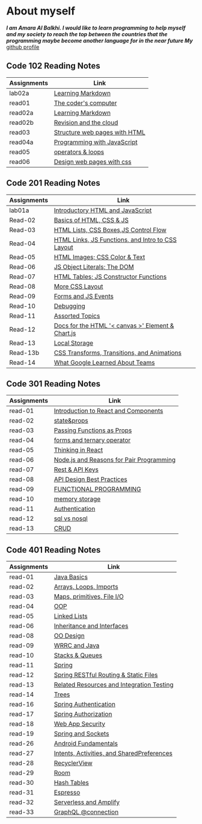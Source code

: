 # About myself

***I am Amara Al Balkhi. I would like to learn programming to help myself and my society to reach the top between the countries that the programming maybe become another language for in the near future My*** [github profile](https://github.com/Amara002)

## Code 102 Reading Notes

| Assignments |     Link                                          |
|-------------|---------------------------------------------------|
|  lab02a     |[Learning Markdown](class102/lab02a.md)            |
|  read01     |[The coder's computer](class102/read01.md)         |
|  read02a    |[Learning Markdown](class102/read02a.md)           |
|  read02b    |[Revision and the cloud](class102/read02b.md)      |
|  read03     |[Structure web pages with HTML](class102/read03.md)|
|  read04a    |[Programming with JavaScript](class102/read04a.md) |
|  read05     |[operators & loops](class102/read05.md)            |
|  read06     |[Design web pages with css](class102/read06.md)    |

## Code 201 Reading Notes

| Assignments |     Link                                                               |
|-------------|------------------------------------------------------------------------|
|  lab01a     |[Introductory HTML and JavaScript](class201/introductory.md)            |
|  Read-02    |[Basics of HTML, CSS & JS](class201/read-02.md)                         |
|  Read-03    |[HTML Lists, CSS Boxes,JS Control Flow](class201/read-03.md)            |
|  Read-04    |[HTML Links, JS Functions, and Intro to CSS Layout](class201/read-04.md)|
|  Read-05    |[HTML Images; CSS Color & Text](class201/read-05.md)                    |
|  Read-06    |[JS Object Literals; The DOM](class201/read-06.md)                      |
|  Read-07    |[HTML Tables; JS Constructor Functions](class201/read-07.md)            |
|  Read-08    |[More CSS Layout](class201/read-08.md)                                  |
|  Read-09    |[Forms and JS Events](class201/read-09.md)                              |
|  Read-10    |[Debugging](class201/read-10.md)                                        |
|  Read-11    |[Assorted Topics](class201/read-11.md)                                  |
|  Read-12    |[Docs for the HTML '< canvas >' Element & Chart.js](class201/read-12.md)|
|  Read-13    |[Local Storage](class201/read-13.md)                                    |
|  Read-13b   |[CSS Transforms, Transitions, and Animations](class201/read-13b.md)     |
|  Read-14    |[What Google Learned About Teams](class201/read-14.md)                  |

## Code 301 Reading Notes

| Assignments |     Link                                                               |
|-------------|------------------------------------------------------------------------|
| read-01     |[Introduction to React and Components](class301/read-01.md)             |
| read-02     |[state&props](class301/read-02.md)                                      |
| read-03     |[Passing Functions as Props](class301/read-03.md)                       |
| read-04     |[forms and ternary operator](class301/read-04.md)                       |
| read-05     |[Thinking in React](class301/read-05.md)                                |
| read-06     |[Node.js and Reasons for Pair Programming](class301/read-06.md)         |
| read-07     |[Rest & API Keys](class301/read-07.md)                                  |
| read-08     |[API Design Best Practices](class301/read-08.md)                        |
| read-09     |[FUNCTIONAL PROGRAMMING](class301/read-09.md)                           |
| read-10     |[memory storage](class301/read-10.md)                                   |
| read-11     |[Authentication](class301/read-11.md)                                   |
| read-12     |[sql vs nosql](class301/read-12.md)                                     |
| read-13     |[CRUD](class301/read-13.md)                                             |

## Code 401 Reading Notes


| Assignments |     Link                                                               |
|-------------|------------------------------------------------------------------------|
| read-01     |[Java Basics](class401/read01.md)                                       |
| read-02     |[Arrays, Loops, Imports](class401/read02.md)                            |
| read-03     |[Maps, primitives, File I/O](class401/read03.md)                        |
| read-04     |[OOP](class401/read04.md)                                               |
| read-05     |[Linked Lists](class401/read05.md)                                      |
| read-06     |[Inheritance and Interfaces](class401/read06.md)                        |
| read-08     |[OO Design](class401/read08.md)                                         |
| read-09     |[WRRC and Java](class401/read09.md)                                     |
| read-10     |[Stacks & Queues](class401/read10.md)                                   |
| read-11     |[Spring](class401/read11.md)                                            |
| read-12     |[Spring RESTful Routing & Static Files](class401/read12.md)             |
| read-13     |[Related Resources and Integration Testing](class401/read13.md)         |
| read-14     |[Trees](class401/read14.md)                                             |
| read-16     |[Spring Authentication](class401/read16.md)                             |
| read-17     |[Spring Authorization](class401/read17.md)                              |
| read-18     |[Web App Security](class401/read18.md)                                  |
| read-19     |[Spring and Sockets](class401/read19.md)                                |
| read-26     |[Android Fundamentals](class401/read26.md)                              |
| read-27     |[Intents, Activities, and SharedPreferences](class401/read27.md)        |
| read-28     |[RecyclerView](class401/read28.md)                                      |
| read-29     |[Room](class401/read29.md)                                              |
| read-30     |[Hash Tables](class401/read30.md)                                       |
| read-31     |[Espresso](class401/read31.md)                                          |
| read-32     |[Serverless and Amplify](class401/read32.md)                            |
| read-33     |[GraphQL @connection](class401/read33.md)                               |





